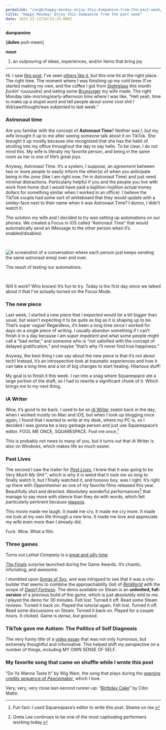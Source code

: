 ```yaml
---
permalink: "/avgb/happy-monday-enjoy-this-dumpamine-from-the-past-week/index.html"
title: "Happy Monday! Enjoy this dumpamine from the past week"
date: 2023-12-11T18:53:19.000Z
---
```


**dumpamine**

[**duhm**-_puh_-meen]

**_noun_**

1. an outpouring of ideas, experiences, and/or items that bring joy
    

* * *

Hi. I saw [this post](https://frenetic.ink/2023/12/11/week-notes-no.html). I’ve seen [others like it](https://mikehayn.es/post/4481/), but this one hit at the right place. The right time. The moment where I was finishing up my cold brew (I’ve started making my own, and the coffee I got from [Sightglass](https://sightglasscoffee.com) this month _fuckin’ ruuuuules_) and eating some [Brunsviger](https://sundaybaker.co/brunsviger-danish-coffee-cake/) my wife made. The right Monday late-morning/early-afternoon time where I was like, “Hell yeah, time to make up a stupid word and tell people about some cool shit I did/saw/thought/was subjected to last week.”

### Astronaut time

Are you familiar with the concept of **Astronaut Time**? Neither was I, but my wife brought it up to me after seeing someone talk about it on TikTok. She brought it up mostly because she recognized that she has the habit of strolling into my office throughout the day to say hello. To be clear, I do not mind this. My wife is literally my favorite person, and being in the same room as her is one of life’s great joys.

Anyway, Astronaut Time. It’s a system, I suppose, an _agreement_ between two or more people to easily inform the other(s) of when you anticipate being _in the zone_ (like I am right now, I’m in Astronaut Time) and just need minimal distractions. Particularly helpful if you and the people you live with work from home (but I would have paid a bajillion-hojillion actual money dollars for something similar when I worked in an office). I believe the TikTok couple had some sort of whiteboard that they would update with a smiley-face next to their name when it was Astronaut Time? I dunno, I didn’t watch it.

The solution my wife and I decided to try was setting up automations on our phones. We created a Focus in iOS called “Astronaut Time” that would automatically send an iMessage to the other person when it’s enabled/disabled.

 

![A screenshot of a conversation where each person just keeps sending the same astronaut emoji over and over.](/assets/img/astronauttime.jpeg)

<figcaption>



The result of testing our automations.





</figcaption>

 

Will it work? Who knows! It’s fun to try. Today is the first day since we talked about it that I’ve actually turned on the Focus Mode.

### The new piece

Last week, I started a new piece that I expected would be a bit bigger than usual, but wasn’t expecting it to be quite as big as it is shaping up to be. That’s super vague! Regardless, it’s been a long time since I worked for days on a single piece of writing. I usually abandon something if I can’t finish it in a day because I am _super impatient_ and what some people might call a “bad writer,” and someone who is “not satisfied with the concept of delayed gratification,” and maybe “that’s why I’ll never find true happiness.”

Anyway, the best thing I can say about the new piece is that it’s not about tech! Instead, it’s an introspective look at traumatic experiences and how it can take a long time and a lot of big changes to start healing. Hilarious stuff!

My goal is to finish it this week. I ran into a snag where Squarespace ate a large portion of the draft, so I had to rewrite a significant chunk of it. Which brings me to my next thing.

### iA Writer

Wow, it’s good to be back. I used to be an [iA Writer](https://ia.net/writer) zealot back in the day, when I worked mostly on Mac and iOS, but when I took up blogging once again, I found that I wanted to write at my desk, where my PC is, so I decided I was gonna be a lazy garbage person and just use Squarespace’s editor. FOOL ME ONCE, SQUARESPACE. Fool me once.[^1]

This is probably not news to many of you, but it turns out that iA Writer is _also_ on Windows, which makes life so much easier.

### Past Lives

The second I saw the trailer for [_Past Lives_](https://www.youtube.com/watch?v=kA244xewjcI), I knew that it was going to be _Very Much My Shit™_, which is why it is weird that it took me so long to finally watch it, but I finally watched it, and hooooo boy, was I right. It’s right up there with _Oppenheimer_ as one of my favorite films released this year. Beautifully shot and directed. Absolutely wonderful performances[^2] that manage to say more with silence than they do with words, which felt particularly pertinent because [reasons](https://gkeenan.co/avgb/hot-take-its-okay-if-we-dont-consume-all-of-the-worlds-information-before-we-die).

This movie made me laugh. It made me cry. It made me cry more. It made me look at my own life through a new lens. It made me love and appreciate my wife even more than I already did.

Fuck. Wow. What a film.

### Three games

Turns out _Lethal Company_ is a [great and silly time](https://youtu.be/ueE_Aa-93T8?si=Ou7CvuLNyfc5I5XA).

[_The Finals_](https://www.reachthefinals.com) surprise launched during the Game Awards. It’s chaotic, infuriating, and awesome.

I stumbled upon [Songs of Syx](https://store.steampowered.com/app/1162750/Songs_of_Syx/), and was intrigued to see that it was a city-builder that seems to combine the approachability (lol) of [_RimWorld_](https://store.steampowered.com/app/294100/RimWorld/) with the scope of [_Dwarf Fortress_](https://store.steampowered.com/app/975370/Dwarf_Fortress/). The demo available on Steam is an **unlimited, full-version** of a previous build of the game, which is just absolutely wild to me. I played the demo for 30 minutes. Felt lost. Turned it off. Read some Steam reviews. Turned it back on. Played the tutorial again. Felt lost. Turned it off. Read some discussions on Steam. Turned it back on. Played for a couple hours. It clicked. Game is _dense, but gooood._

### TikTok gave me Autism: The Politics of Self Diagnosis

The very funny title of a [video essay](https://youtu.be/x4ieMzbXiRA?si=2iTG_Y8lSytZtk1T) that was not only humorous, but extremely thoughtful and informative. This helped shift my perspective on a number of things, including MY OWN SENSE OF SELF.

### **My favorite song that came on shuffle while I wrote this post**

“Do Ya Wanna Taste It” by Wig Wam, the song that plays during the [opening credits sequence of _Peacemaker_](https://www.youtube.com/watch?v=_mrr3UNALww), which I love.

Very, very, very close last-second runner-up: “[Birthday Cake](https://song.link/us/i/207956093)” by Cibo Matto.


[^1]: Fun fact: I used Squarespace’s editor to write this post. Shame on me.

[^2]: Greta Lee continues to be one of the most captivating performers working today.
